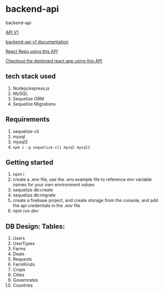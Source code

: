 # backend-api

backend-api

[API V1](https://greenhand.herokuapp.com/)

[backend-api v1 documentation](https://documenter.getpostman.com/view/14500498/UzBgu9Vh)

[React Repo using this API](https://github.com/FarmVestor/GreenHand-FrontEnd)

[Checkout the deployed react app using this API](https://greenhand-api.herokuapp.com/)

## tech stack used

1. Nodejs/express.js
2. MySQL
3. Sequelize ORM
4. Sequelize Migrations

## Requirements

1. sequelize-cli
2. mysql
3. mysql2
4. `npm i -g sequelize-cli mysql mysql2`

## Getting started

1. npm i
2. create a .env file, use the .env.example file to reference env variable names for your own environment values
3. sequelize db:create
4. sequelize db:migrate
5. create a firebase project, and create storage from the console, and add the api credentials in the .env file
6. npm run dev

## DB Design: Tables:

1. Users
2. UserTypes
3. Farms
4. Deals
5. Requests
6. FarmKinds
7. Crops
8. Cities
9. Governrates
10. Countries

